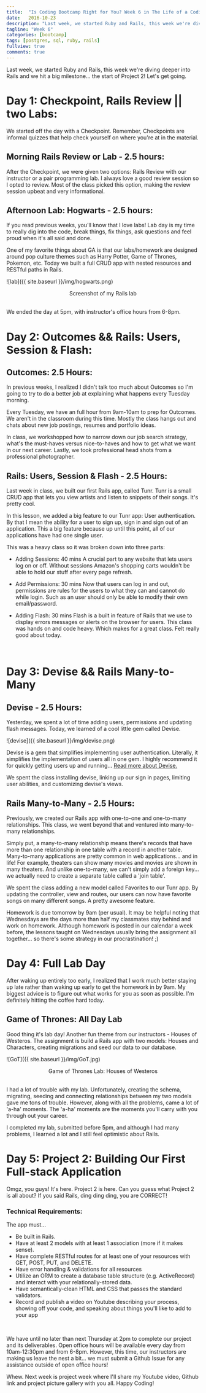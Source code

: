```yaml
---
title:  "Is Coding Bootcamp Right for You? Week 6 in The Life of a Coding Bootcamper"
date:   2016-10-23
description: "Last week, we started Ruby and Rails, this week we're diving deeper into Rails and we hit a big milestone... the start of Project 2! Let's get going."
tagline: "Week 6"
categories: [bootcamp]
tags: [postgres, sql, ruby, rails]
fullview: true
comments: true
---
```


Last week, we started Ruby and Rails, this week we're diving deeper into Rails and we hit a big milestone... the start of Project 2! Let's get going.

# Day 1: Checkpoint, Rails Review || two Labs:
We started off the day with a Checkpoint. Remember, Checkpoints are informal quizzes that help check yourself on where you're at in the material.

## Morning Rails Review or Lab - 2.5 hours:
After the Checkpoint, we were given two options: Rails Review with our instructor or a pair programming lab. I always love a good review session so I opted to review. Most of the class picked this option, making the review session upbeat and very informational.

## Afternoon Lab: Hogwarts - 2.5 hours:
If you read previous weeks, you'll know that I love labs! Lab day is my time to really dig into the code, break things, fix things, ask questions and feel proud when it's all said and done.

One of my favorite things about GA is that our labs/homework are designed around pop culture themes such as Harry Potter, Game of Thrones, Pokemon, etc. Today we built a full CRUD app with nested resources and RESTful paths in Rails.


![lab]({{ site.baseurl }}/img/hogwarts.png)
 <center>Screenshot of my Rails lab</center>

 <br />

We ended the day at 5pm, with instructor's office hours from 6-8pm.

# Day 2: Outcomes && Rails: Users, Session & Flash:

## Outcomes: 2.5 Hours:
In previous weeks, I realized I didn't talk too much about Outcomes so I'm going to try to do a better job at explaining what happens every Tuesday morning.

Every Tuesday, we have an full hour from 9am-10am to prep for Outcomes. We aren't in the classroom during this time. Mostly the class hangs out and chats about new job postings, resumes and portfolio ideas.

In class, we workshopped how to narrow down our job search strategy, what's the must-haves versus nice-to-haves and how to get what we want in our next career. Lastly, we took professional head shots from a professional photographer.

## Rails: Users, Session & Flash - 2.5 Hours:
Last week in class, we built our first Rails app, called Tunr. Tunr is a small CRUD app that lets you view artists and listen to snippets of their songs. It's pretty cool.

In this lesson, we added a big feature to our Tunr app: User authentication. By that I mean the ability for a user to sign up, sign in and sign out of an application. This a big feature because up until this point, all of our applications have had one single user.

This was a heavy class so it was broken down into three parts:

* Adding Sessions: 40 mins
A crucial part to any website that lets users log on or off. Without sessions Amazon's shopping carts wouldn't be able to hold our stuff after every page refresh.

* Add Permissions: 30 mins
Now that users can log in and out, permissions are rules for the users to what they can and cannot do while login. Such as an user should only be able to modify their own email/password.

* Adding Flash: 30 mins
Flash is a built in feature of Rails that we use to display errors messages or alerts on the browser for users.
This class was hands on and code heavy. Which makes for a great class. Felt really good about today.

<br />

# Day 3: Devise && Rails Many-to-Many

## Devise - 2.5 Hours:
Yesterday, we spent a lot of time adding users, permissions and updating flash messages. Today, we learned of a cool little gem called Devise.

![devise]({{ site.baseurl }}/img/devise.png)

Devise is a gem that simplifies implementing user authentication. Literally, it simplifies the implementation of users all in one gem. I highly recommend it for quickly getting users up and running... [Read more about Devise.](https://github.com/plataformatec/devise)

We spent the class installing devise, linking up our sign in pages, limiting user abilities, and customizing devise's views.

## Rails Many-to-Many - 2.5 Hours:
Previously, we created our Rails app with one-to-one and one-to-many relationships. This class, we went beyond that and ventured into many-to-many relationships.

Simply put, a many-to-many relationship means there's records that have more than one relationship in one table with a record in another table. Many-to-many applications are pretty common in web applications... and in life! For example, theaters can show many movies and movies are shown in many theaters. And unlike one-to-many, we can't simply add a foreign key... we actually need to create a separate table called a 'join table'.

We spent the class adding a new model called Favorites to our Tunr app. By updating the controller, view and routes, our users can now have favorite songs on many different songs. A pretty awesome feature.

Homework is due tomorrow by 9am (per usual). It may be helpful noting that Wednesdays are the days more than half my classmates stay behind and work on homework. Although homework is posted in our calendar a week before, the lessons taught on Wednesdays usually bring the assignment all together... so there's some strategy in our procrastination! ;)

# Day 4: Full Lab Day
After waking up entirely too early, I realized that I work much better staying up late rather than waking up early to get the homework in by 9am. My biggest advice is to figure out what works for you as soon as possible. I'm definitely hitting the coffee hard today.

## Game of Thrones: All Day Lab
Good thing it's lab day! Another fun theme from our instructors - Houses of Westeros. The assignment is build a Rails app with two models: Houses and Characters, creating migrations and seed our data to our database.

![GoT]({{ site.baseurl }}/img/GoT.jpg)
 <center>Game of Thrones Lab: Houses of Westeros</center>

<br />

I had a lot of trouble with my lab. Unfortunately, creating the schema, migrating, seeding and connecting relationships between my two models gave me tons of trouble. However, along with all the problems, came a lot of 'a-ha' moments. The 'a-ha' moments are the moments you'll carry with you through out your career.

I completed my lab, submitted before 5pm, and although I had many problems, I learned a lot and I still feel optimistic about Rails.

# Day 5: Project 2: Building Our First Full-stack Application
Omgz, you guys! It's here. Project 2 is here. Can you guess what Project 2 is all about? If you said Rails, ding ding ding, you are CORRECT!

### Technical Requirements:
The app must...

* Be built in Rails.
* Have at least 2 models with at least 1 association (more if it makes sense).
* Have complete RESTful routes for at least one of your resources with GET, POST, PUT, and DELETE.
* Have error handling & validations for all resources
* Utilize an ORM to create a database table structure (e.g. ActiveRecord) and interact with your relationally-stored data.
* Have semantically-clean HTML and CSS that passes the standard validators.
* Record and publish a video on Youtube describing your process, showing off your code, and speaking about things you'll like to add to your app

<br />

We have until no later than next Thursday at 2pm to complete our project and its deliverables. Open office hours will be available every day from 10am-12:30pm and from 6-8pm. However, this time, our instructors are making us leave the nest a bit... we must submit a Github Issue for any assistance outside of open office hours!

Whew. Next week is project week where I'll share my Youtube video, Github link and project picture gallery with you all. Happy Coding!
